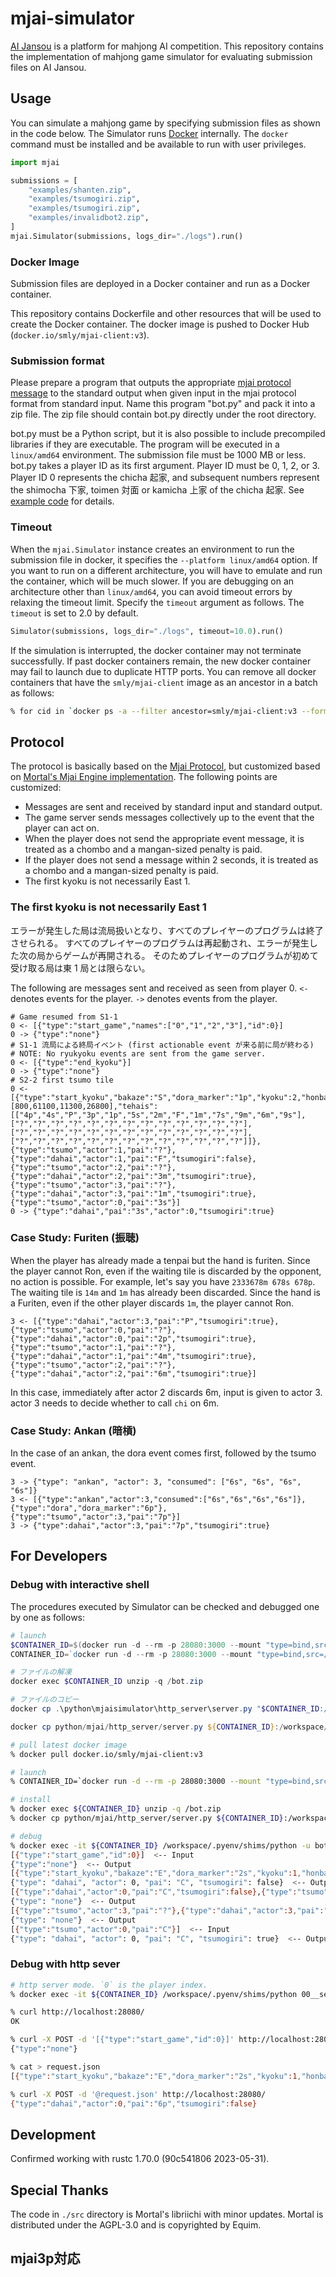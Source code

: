 # mjai-simulator

[AI Jansou](https://mjai.app) is a platform for mahjong AI competition.
This repository contains the implementation of mahjong game simulator for evaluating submission files on AI Jansou.

## Usage

You can simulate a mahjong game by specifying submission files as shown in the code below.
The Simulator runs [Docker](https://www.docker.com/) internally. The `docker` command must be installed and be available to run with user privileges.

```py
import mjai

submissions = [
    "examples/shanten.zip",
    "examples/tsumogiri.zip",
    "examples/tsumogiri.zip",
    "examples/invalidbot2.zip",
]
mjai.Simulator(submissions, logs_dir="./logs").run()
```

### Docker Image

Submission files are deployed in a Docker container and run as a Docker container.

This repository contains Dockerfile and other resources that will be used to create the Docker container.
The docker image is pushed to Docker Hub (`docker.io/smly/mjai-client:v3`).

### Submission format

Please prepare a program that outputs the appropriate [mjai protocol message](https://gimite.net/pukiwiki/index.php?Mjai%20%E9%BA%BB%E9%9B%80AI%E5%AF%BE%E6%88%A6%E3%82%B5%E3%83%BC%E3%83%90) to the standard output when given input in the mjai protocol format from standard input. Name this program "bot.py" and pack it into a zip file. The zip file should contain bot.py directly under the root directory.

bot.py must be a Python script, but it is also possible to include precompiled libraries if they are executable. The program will be executed in a `linux/amd64` environment. The submission file must be 1000 MB or less.
bot.py takes a player ID as its first argument. Player ID must be 0, 1, 2, or 3. Player ID 0 represents the chicha 起家, and subsequent numbers represent the shimocha 下家, toimen 対面 or kamicha 上家 of the chicha 起家. See [example code](https://github.com/smly/mjai.app/blob/main/examples/tsumogiri/bot.py) for details.

### Timeout

When the `mjai.Simulator` instance creates an environment to run the submission file in docker, it specifies the `--platform linux/amd64` option. If you want to run on a different architecture, you will have to emulate and run the container, which will be much slower. If you are debugging on an architecture other than `linux/amd64`, you can avoid timeout errors by relaxing the timeout limit. Specify the `timeout` argument as follows. The `timeout` is set to 2.0 by default.

```py
Simulator(submissions, logs_dir="./logs", timeout=10.0).run()
```

If the simulation is interrupted, the docker container may not terminate successfully. If past docker containers remain, the new docker container may fail to launch due to duplicate HTTP ports. You can remove all docker containers that have the `smly/mjai-client` image as an ancestor in a batch as follows:

```sh
% for cid in `docker ps -a --filter ancestor=smly/mjai-client:v3 --format "{{.ID}}"`; do docker rm -f $cid; done
```

## Protocol

The protocol is basically based on the [Mjai Protocol](https://gimite.net/pukiwiki/index.php?Mjai%20%E9%BA%BB%E9%9B%80AI%E5%AF%BE%E6%88%A6%E3%82%B5%E3%83%BC%E3%83%90), but customized based on [Mortal's Mjai Engine implementation](https://github.com/Equim-chan/Mortal/blob/main/libriichi/src/mjai/event.rs). The following points are customized:

- Messages are sent and received by standard input and standard output.
- The game server sends messages collectively up to the event that the player can act on.
- When the player does not send the appropriate event message, it is treated as a chombo and a mangan-sized penalty is paid.
- If the player does not send a message within 2 seconds, it is treated as a chombo and a mangan-sized penalty is paid.
- The first kyoku is not necessarily East 1.

### The first kyoku is not necessarily East 1

エラーが発生した局は流局扱いとなり、すべてのプレイヤーのプログラムは終了させられる。
すべてのプレイヤーのプログラムは再起動され、エラーが発生した次の局からゲームが再開される。
そのためプレイヤーのプログラムが初めて受け取る局は東 1 局とは限らない。

The following are messages sent and received as seen from player 0.
`<-` denotes events for the player.
`->` denotes events from the player.

```
# Game resumed from S1-1
0 <- [{"type":"start_game","names":["0","1","2","3"],"id":0}]
0 -> {"type":"none"}
# S1-1 流局による終局イベント (first actionable event が来る前に局が終わる)
# NOTE: No ryukyoku events are sent from the game server.
0 <- [{"type":"end_kyoku"}]
0 -> {"type":"none"}
# S2-2 first tsumo tile
0 <- [{"type":"start_kyoku","bakaze":"S","dora_marker":"1p","kyoku":2,"honba":2,"kyotaku":0,"oya":1,"scores":[800,61100,11300,26800],"tehais":[["4p","4s","P","3p","1p","5s","2m","F","1m","7s","9m","6m","9s"],["?","?","?","?","?","?","?","?","?","?","?","?","?"],["?","?","?","?","?","?","?","?","?","?","?","?","?"],["?","?","?","?","?","?","?","?","?","?","?","?","?"]]},{"type":"tsumo","actor":1,"pai":"?"},{"type":"dahai","actor":1,"pai":"F","tsumogiri":false},{"type":"tsumo","actor":2,"pai":"?"},{"type":"dahai","actor":2,"pai":"3m","tsumogiri":true},{"type":"tsumo","actor":3,"pai":"?"},{"type":"dahai","actor":3,"pai":"1m","tsumogiri":true},{"type":"tsumo","actor":0,"pai":"3s"}]
0 -> {"type":"dahai","pai":"3s","actor":0,"tsumogiri":true}
```

### Case Study: Furiten (振聴)

When the player has already made a tenpai but the hand is furiten. Since the player cannot Ron, even if the waiting tile is discarded by the opponent, no action is possible.
For example, let's say you have `2333678m 678s 678p`. The waiting tile is `14m` and `1m` has already been discarded.
Since the hand is a Furiten, even if the other player discards `1m`, the player cannot Ron.

```
3 <- [{"type":"dahai","actor":3,"pai":"P","tsumogiri":true},{"type":"tsumo","actor":0,"pai":"?"},{"type":"dahai","actor":0,"pai":"2p","tsumogiri":true},{"type":"tsumo","actor":1,"pai":"?"},{"type":"dahai","actor":1,"pai":"4m","tsumogiri":true},{"type":"tsumo","actor":2,"pai":"?"},{"type":"dahai","actor":2,"pai":"6m","tsumogiri":true}]
```

In this case, immediately after actor 2 discards 6m, input is given to actor 3. actor 3 needs to decide whether to call `chi` on 6m.

### Case Study: Ankan (暗槓)

In the case of an ankan, the dora event comes first, followed by the tsumo event.

```
3 -> {"type": "ankan", "actor": 3, "consumed": ["6s", "6s", "6s", "6s"]}
3 <- [{"type":"ankan","actor":3,"consumed":["6s","6s","6s","6s"]},{"type":"dora","dora_marker":"6p"},{"type":"tsumo","actor":3,"pai":"7p"}]
3 -> {"type":dahai","actor":3,"pai":"7p","tsumogiri":true}
```

## For Developers

### Debug with interactive shell

The procedures executed by Simulator can be checked and debugged one by one as follows:

```powershell
# launch
$CONTAINER_ID=$(docker run -d --rm -p 28080:3000 --mount "type=bind,src=C:\Users\Owner\work\private\mahjong\mjai.app\examples\rulebase.zip,dst=/bot.zip,readonly" smly/mjai-client:v3 sleep infinity)
CONTAINER_ID=`docker run -d --rm -p 28080:3000 --mount "type=bind,src=/Users/smly/gitws/mjai.app/examples/rulebase.zip,dst=/bot.zip,readonly" smly/mjai-client:v3 sleep infinity`

# ファイルの解凍
docker exec $CONTAINER_ID unzip -q /bot.zip

# ファイルのコピー
docker cp .\python\mjaisimulator\http_server\server.py "$CONTAINER_ID:/workspace/00__server__.py"

docker cp python/mjai/http_server/server.py ${CONTAINER_ID}:/workspace/00__server__.py

```

```bash
# pull latest docker image
% docker pull docker.io/smly/mjai-client:v3

# launch
% CONTAINER_ID=`docker run -d --rm -p 28080:3000 --mount "type=bind,src=/Users/smly/gitws/mjai.app/examples/rulebase.zip,dst=/bot.zip,readonly" smly/mjai-client:v3 sleep infinity`

# install
% docker exec ${CONTAINER_ID} unzip -q /bot.zip
% docker cp python/mjai/http_server/server.py ${CONTAINER_ID}:/workspace/00__server__.py

# debug
% docker exec -it ${CONTAINER_ID} /workspace/.pyenv/shims/python -u bot.py 0
[{"type":"start_game","id":0}]  <-- Input
{"type":"none"}  <-- Output
[{"type":"start_kyoku","bakaze":"E","dora_marker":"2s","kyoku":1,"honba":0,"kyotaku":0,"oya":0,"scores":[25000,25000,25000,25000],"tehais":[["E","6p","9m","8m","C","2s","7m","S","6m","1m","S","3s","8m"],["?","?","?","?","?","?","?","?","?","?","?","?","?"],["?","?","?","?","?","?","?","?","?","?","?","?","?"],["?","?","?","?","?","?","?","?","?","?","?","?","?"]]},{"type":"tsumo","actor":0,"pai":"1m"}]  <-- Input
{"type": "dahai", "actor": 0, "pai": "C", "tsumogiri": false}  <-- Output
[{"type":"dahai","actor":0,"pai":"C","tsumogiri":false},{"type":"tsumo","actor":1,"pai":"?"},{"type":"dahai","actor":1,"pai":"3m","tsumogiri":false},{"type":"tsumo","actor":2,"pai":"?"},{"type":"dahai","actor":2,"pai":"1m","tsumogiri":false}]  <-- Input
{"type": "none"}  <-- Output
[{"type":"tsumo","actor":3,"pai":"?"},{"type":"dahai","actor":3,"pai":"1m","tsumogiri":false}]  <-- Input
{"type": "none"}  <-- Output
[{"type":"tsumo","actor":0,"pai":"C"}]  <-- Input
{"type": "dahai", "actor": 0, "pai": "C", "tsumogiri": true}  <-- Output
```

### Debug with http sever

```bash
# http server mode. `0` is the player index.
% docker exec -it ${CONTAINER_ID} /workspace/.pyenv/shims/python 00__server__.py 0
```

```bash
% curl http://localhost:28080/
OK

% curl -X POST -d '[{"type":"start_game","id":0}]' http://localhost:28080/
{"type":"none"}

% cat > request.json
[{"type":"start_kyoku","bakaze":"E","dora_marker":"2s","kyoku":1,"honba":0,"kyotaku":0,"oya":0,"scores":[25000,25000,25000,25000],"tehais":[["E","6p","9m","8m","C","2s","7m","S","6m","1m","S","3s","8m"],["?","?","?","?","?","?","?","?","?","?","?","?","?"],["?","?","?","?","?","?","?","?","?","?","?","?","?"],["?","?","?","?","?","?","?","?","?","?","?","?","?"]]},{"type":"tsumo","actor":0,"pai":"1m"}]

% curl -X POST -d '@request.json' http://localhost:28080/
{"type":"dahai","actor":0,"pai":"6p","tsumogiri":false}
```

## Development

Confirmed working with rustc 1.70.0 (90c541806 2023-05-31).

## Special Thanks

The code in `./src` directory is Mortal's libriichi with minor updates. Mortal is distributed under the AGPL-3.0 and is copyrighted by Equim.

## mjai3p対応
